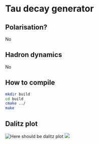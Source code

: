 # Tau decay generator
## Polarisation?
No
## Hadron dynamics
No
## How to compile
```bash
mkdir build
cd build
cmake ../
make
```
## Dalitz plot
![Here should be dalitz plot](./example/dalitz.svg)
<img src="./example/dalitz.svg">
